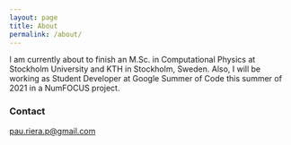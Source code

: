 ```yaml
---
layout: page
title: About
permalink: /about/
---
```


I am currently about to finish an M.Sc. in Computational Physics at Stockholm University and KTH in Stockholm, Sweden. Also, I will be working as Student Developer at Google Summer of Code this summer of 2021 in a NumFOCUS project. 

### Contact

[pau.riera.p@gmail.com](mailto:pau.riera.p@gmail.com)
